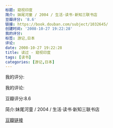 ```yaml
---
标题: 窥视印度
简介: 妹尾河童 / 2004 / 生活·读书·新知三联书店
豆瓣评分: '8.6'
链接: https://book.douban.com/subject/1032645/
创建时间: '2008-10-27 19:22:28'
我的评分:
标签: 游记,日本
评论:
date: 2008-10-27 19:22:28
title: 读过 - 窥视印度
tags: [读书]
categories: [游记,日本]
---
```


我的评分:

我的评论:

豆瓣评分:8.6

简介:妹尾河童 / 2004 / 生活·读书·新知三联书店

[豆瓣链接](https://book.douban.com/subject/1032645/)

